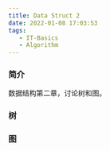 ```yaml
---
title: Data Struct 2
date: 2022-01-08 17:03:53
tags:
   - IT-Basics
   - Algorithm
---
```


### 简介
数据结构第二章，讨论树和图。


### 树


### 图














